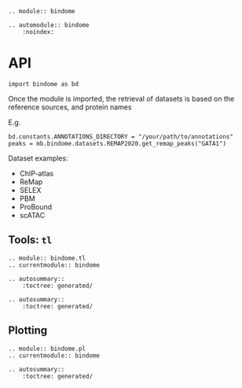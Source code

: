 ```{eval-rst}
.. module:: bindome
```

```{eval-rst}
.. automodule:: bindome
    :noindex:
```

# API

```
import bindome as bd
```

Once the module is imported, the retrieval of datasets is based on the reference sources, and protein names

E.g.

```
bd.constants.ANNOTATIONS_DIRECTORY = "/your/path/to/annotations"
peaks = mb.bindome.datasets.REMAP2020.get_remap_peaks("GATA1")
```

Dataset examples:

-   ChIP-atlas
-   ReMap
-   SELEX
-   PBM
-   ProBound
-   scATAC

## Tools: `tl`

```{eval-rst}
.. module:: bindome.tl
.. currentmodule:: bindome

.. autosummary::
    :toctree: generated/

```

```{eval-rst}
.. autosummary::
    :toctree: generated/
```

## Plotting

```{eval-rst}
.. module:: bindome.pl
.. currentmodule:: bindome

.. autosummary::
    :toctree: generated/
```
